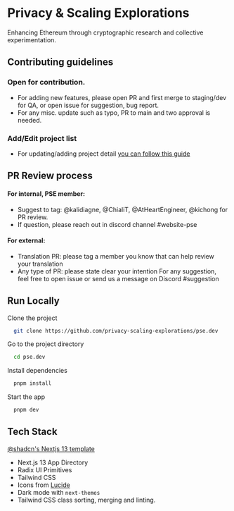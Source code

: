 
# Privacy & Scaling Explorations

Enhancing Ethereum through cryptographic research and collective experimentation.

## Contributing guidelines

### Open for contribution.
- For adding new features, please open PR and first merge to staging/dev for QA, or open issue for suggestion, bug report.
- For any misc. update such as typo, PR to main and two approval is needed.

### Add/Edit project list
- For updating/adding project detail [you can follow this guide](https://github.com/privacy-scaling-explorations/pse.dev/blob/main/data/projects/README.md)

## PR Review process
#### For internal, PSE member:
- Suggest to tag: @kalidiagne, @ChialiT, @AtHeartEngineer, @kichong for PR review.
- If question, please reach out in discord channel #website-pse


#### For external:
- Translation PR: please tag a member you know that can help review your translation
- Any type of PR: please state clear your intention
For any suggestion, feel free to open issue or send us a message on Discord #suggestion



## Run Locally

Clone the project

```bash
  git clone https://github.com/privacy-scaling-explorations/pse.dev
```

Go to the project directory

```bash
  cd pse.dev
```

Install dependencies

```bash
  pnpm install
```

Start the app

```bash
  pnpm dev
```



## Tech Stack

[@shadcn's Nextjs 13 template](https://github.com/shadcn/next-template)

- Next.js 13 App Directory
- Radix UI Primitives
- Tailwind CSS
- Icons from [Lucide](https://lucide.dev)
- Dark mode with `next-themes`
- Tailwind CSS class sorting, merging and linting.

